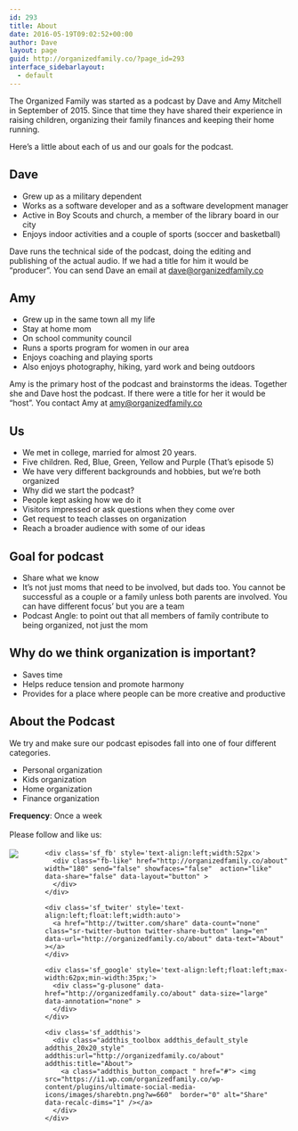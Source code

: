 ```yaml
---
id: 293
title: About
date: 2016-05-19T09:02:52+00:00
author: Dave
layout: page
guid: http://organizedfamily.co/?page_id=293
interface_sidebarlayout:
  - default
---
```

The Organized Family was started as a podcast by Dave and Amy Mitchell in September of 2015. Since that time they have shared their experience in raising children, organizing their family finances and keeping their home running.

Here&#8217;s a little about each of us and our goals for the podcast.

## Dave

  * Grew up as a military dependent
  * Works as a software developer and as a software development manager
  * Active in Boy Scouts and church, a member of the library board in our city
  * Enjoys indoor activities and a couple of sports (soccer and basketball)

Dave runs the technical side of the podcast, doing the editing and publishing of the actual audio. If we had a title for him it would be &#8220;producer&#8221;. You can send Dave an email at <dave@organizedfamily.co>

## Amy

  * Grew up in the same town all my life
  * Stay at home mom
  * On school community council
  * Runs a sports program for women in our area
  * Enjoys coaching and playing sports
  * Also enjoys photography, hiking, yard work and being outdoors

Amy is the primary host of the podcast and brainstorms the ideas. Together she and Dave host the podcast. If there were a title for her it would be &#8220;host&#8221;. You contact Amy at <amy@organizedfamily.co>

## Us

  * We met in college, married for almost 20 years.
  * Five children. Red, Blue, Green, Yellow and Purple (That’s episode 5)
  * We have very different backgrounds and hobbies, but we’re both organized
  * Why did we start the podcast?
  * People kept asking how we do it
  * Visitors impressed or ask questions when they come over
  * Get request to teach classes on organization
  * Reach a broader audience with some of our ideas

## Goal for podcast

  * Share what we know
  * It’s not just moms that need to be involved, but dads too. You cannot be successful as a couple or a family unless both parents are involved. You can have different focus’ but you are a team
  * Podcast Angle: to point out that all members of family contribute to being organized, not just the mom

## Why do we think organization is important?

  * Saves time
  * Helps reduce tension and promote harmony
  * Provides for a place where people can be more creative and productive

## About the Podcast

We try and make sure our podcast episodes fall into one of four different categories.

  * Personal organization
  * Kids organization
  * Home organization
  * Finance organization

**Frequency**: Once a week

<div class='sfsi_Sicons' style='width: 100%; display: inline-block; vertical-align: middle; text-align:left'>
  <div style='margin:0px 8px 0px 0px; line-height: 24px'>
    <span>Please follow and like us:</span>
  </div>
  
  <div class='sfsi_socialwpr'>
    <div class='sf_subscrbe' style='text-align:left;float:left;width:64px'>
      <a href="http://www.specificfeeds.com/widget/emailsubscribe/MTc5ODgx/OA==/" target="_blank"><img src="https://i2.wp.com/organizedfamily.co/wp-content/plugins/ultimate-social-media-icons/images/follow_subscribe.png?w=660" data-recalc-dims="1" /></a>
    </div>
    
    <div class='sf_fb' style='text-align:left;width:52px'>
      <div class="fb-like" href="http://organizedfamily.co/about" width="180" send="false" showfaces="false"  action="like" data-share="false" data-layout="button" >
      </div>
    </div>
    
    <div class='sf_twiter' style='text-align:left;float:left;width:auto'>
      <a href="http://twitter.com/share" data-count="none" class="sr-twitter-button twitter-share-button" lang="en" data-url="http://organizedfamily.co/about" data-text="About" ></a>
    </div>
    
    <div class='sf_google' style='text-align:left;float:left;max-width:62px;min-width:35px;'>
      <div class="g-plusone" data-href="http://organizedfamily.co/about" data-size="large" data-annotation="none" >
      </div>
    </div>
    
    <div class='sf_addthis'>
      <div class="addthis_toolbox addthis_default_style addthis_20x20_style" addthis:url="http://organizedfamily.co/about" addthis:title="About">
        <a class="addthis_button_compact " href="#"> <img src="https://i1.wp.com/organizedfamily.co/wp-content/plugins/ultimate-social-media-icons/images/sharebtn.png?w=660"  border="0" alt="Share" data-recalc-dims="1" /></a>
      </div>
    </div>
  </div>
</div>